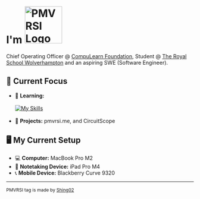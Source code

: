  <h1 style="vertical-align: middle">
      I'm <img src="https://cdn.discordapp.com/attachments/1249331121238442090/1302622279410384956/Pmvrsi.png?ex=6728c908&is=67277788&hm=aa2a6c3e9fdf71598fefac1c7ccebe659056e3ee860ba5f6a28e9b5904b359c6&" alt="PMVRSI Logo" width="100">
  </h1>

  Chief Operating Officer @ <a href="https://github.com/CompuLearn-Foundation">CompuLearn Foundation</a>, Student @ <a href="https://www.theroyalschool.co.uk/">The Royal School Wolverhampton</a> and an aspiring SWE (Software Engineer).   

  ## 🔭 Current Focus
  * 🌱 **Learning:** <br><br>
    [![My Skills](https://skillicons.dev/icons?i=html,css,js,py,swift&perline=5&theme=light&size=32)](https://skillicons.dev) 
    <br><br>
  * 📁 **Projects:** pmvrsi.me, and CircuitScope

  ## 🖥️ My Current Setup
  * 💻  **Computer:** MacBook Pro M2
  * 📱 **Notetaking Device:** iPad Pro M4
  * 📞 **Mobile Device:** Blackberry Curve 9320

  ---

  <p style="font-size: 12px;">PMVRSI tag is made by <a href="https://www.youtube.com/@Shing02tv">Shing02</a></p>
</div>
